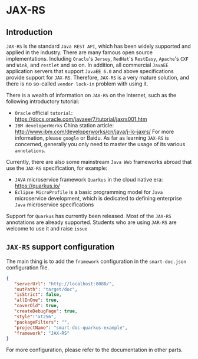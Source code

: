 # JAX-RS
## Introduction
`JAX-RS` is the standard `Java REST API`, which has been widely supported and applied in the industry. There are many famous open source implementations.
Including `Oracle`'s `Jersey`, `RedHat`'s `RestEasy`, `Apache`'s `CXF` and `Wink`, and `restlet` and so on.
In addition, all commercial `JavaEE` application servers that support `JavaEE 6.0` and above specifications provide support for `JAX-RS`.
Therefore, `JAX-RS` is a very mature solution, and there is no so-called `vendor lock-in` problem with using it.

There is a wealth of information on `JAX-RS` on the Internet, such as the following introductory tutorial:

- `Oracle` official `tutorial`: https://docs.oracle.com/javaee/7/tutorial/jaxrs001.htm
- `IBM developerWorks` China station article: http://www.ibm.com/developerworks/cn/java/j-lo-jaxrs/
For more information, please `google` or Baidu. As far as learning `JAX-RS` is concerned, generally you only need to master the usage of its various `annotations`.

Currently, there are also some mainstream `Java Web` frameworks abroad that use the `JAX-RS` specification, for example:
- `JAVA` microservice framework `Quarkus` in the cloud native era: https://quarkus.io/
- `Eclipse MicroProfile` is a basic programming model for `Java` microservice development, which is dedicated to defining enterprise `Java` microservice specifications

Support for `Quarkus` has currently been released. Most of the `JAX-RS` annotations are already supported. Students who are using `JAR-RS` are welcome to use it and raise `issue`
## `JAX-RS` support configuration
The main thing is to add the `framework` configuration in the `smart-doc.json` configuration file.
```json
{
   "serverUrl": "http://localhost:8080/",
   "outPath": "target/doc",
   "isStrict": false,
   "allInOne": true,
   "coverOld": true,
   "createDebugPage": true,
   "style":"xt256",
   "packageFilters": "",
   "projectName": "smart-doc-quarkus-example",
   "framework": "JAX-RS"
}
```
For more configuration, please refer to the documentation in other parts.